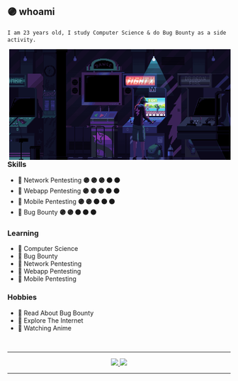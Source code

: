 ## 🟣 whoami

```
I am 23 years old, I study Computer Science & do Bug Bounty as a side activity.
```

<img hight="400" width="500" alt="GIF" align="right" src="https://github.com/andnorack/andnorack/blob/main/img1.gif?raw=true">

### Skills
- 🔰 Network Pentesting **🟣 🟣 🟣 ⚫ ⚫**
- 🔰 Webapp Pentesting  **🟣 🟣 🟣 ⚫ ⚫**
- 🔰 Mobile Pentesting  **🟣 🟣 ⚫ ⚫ ⚫**
- 🔰 Bug Bounty         **🟣 🟣 ⚫ ⚫ ⚫**


### Learning
- 🔰 Computer Science
- 🔰 Bug Bounty
- 🔰 Network Pentesting
- 🔰 Webapp Pentesting
- 🔰 Mobile Pentesting

### Hobbies
- 🔰 Read About Bug Bounty
- 🔰 Explore The Internet
- 🔰 Watching Anime

<br>

*************

<div align="center">
  <a href="https://github.com/andnorack">
  <img height="150em" src="https://github-readme-stats.vercel.app/api?username=andnorack&show_icons=true&theme=tokyonight&include_all_commits=true&count_private=true"/>
  <img height="150em" src="https://github-readme-stats.vercel.app/api/top-langs/?username=andnorack&layout=compact&langs_count=3&theme=tokyonight"/>
</div>

*************
